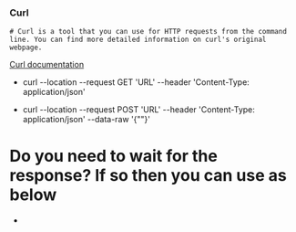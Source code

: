 
### Curl
    # Curl is a tool that you can use for HTTP requests from the command line. You can find more detailed information on curl's original webpage. 
[Curl documentation](https://curl.se/) 

- curl --location --request GET 'URL' --header 'Content-Type: application/json'
  
- curl --location --request POST 'URL' --header 'Content-Type: application/json' --data-raw '{""}'
  
# Do you need to wait for the response? If so then you can use as below

- 
